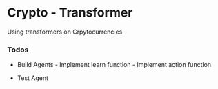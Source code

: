 # Crypto - Transformer
Using transformers on Crpytocurrencies


### Todos 
- Build Agents
		- Implement learn function
		- Implement action function

- Test Agent 

